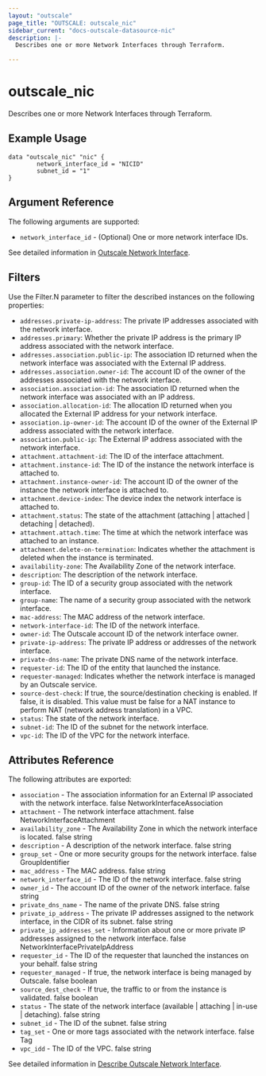 ```yaml
---
layout: "outscale"
page_title: "OUTSCALE: outscale_nic"
sidebar_current: "docs-outscale-datasource-nic"
description: |-
  Describes one or more Network Interfaces through Terraform.

---
```


# outscale_nic

Describes one or more Network Interfaces through Terraform.

## Example Usage

```hcl
data "outscale_nic" "nic" {
		network_interface_id = "NICID"
		subnet_id = "1"
}
```

## Argument Reference

The following arguments are supported:

* `network_interface_id` - (Optional)	One or more network interface IDs.

See detailed information in [Outscale Network Interface](http://docs.outscale.com/api_fcu/operations/Action_DescribeNetworkInterfaces_get.html#_api_fcu-action_describenetworkinterfaces_get).

## Filters

Use the Filter.N parameter to filter the described instances on the following properties:

* `addresses.private-ip-address`: The private IP addresses associated with the network interface.
* `addresses.primary`: Whether the private IP address is the primary IP address associated with the network interface.
* `addresses.association.public-ip`: The association ID returned when the network interface was associated with the External IP address.
* `addresses.association.owner-id`: The account ID of the owner of the addresses associated with the network interface.
* `association.association-id`: The association ID returned when the network interface was associated with an IP address.
* `association.allocation-id`: The allocation ID returned when you allocated the External IP address for your network interface.
* `association.ip-owner-id`: The account ID of the owner of the External IP address associated with the network interface.
* `association.public-ip`: The External IP address associated with the network interface.
* `attachment.attachment-id`: The ID of the interface attachment.
* `attachment.instance-id`: The ID of the instance the network interface is attached to.
* `attachment.instance-owner-id`: The account ID of the owner of the instance the network interface is attached to.
* `attachment.device-index`: The device index the network interface is attached to.
* `attachment.status`: The state of the attachment (attaching | attached | detaching | detached).
* `attachment.attach.time`: The time at which the network interface was attached to an instance.
* `attachment.delete-on-termination`: Indicates whether the attachment is deleted when the instance is terminated.
* `availability-zone`: The Availability Zone of the network interface.
* `description`: The description of the network interface.
* `group-id`: The ID of a security group associated with the network interface.
* `group-name`: The name of a security group associated with the network interface.
* `mac-address`: The MAC address of the network interface.
* `network-interface-id`: The ID of the network interface.
* `owner-id`: The Outscale account ID of the network interface owner.
* `private-ip-address`: The private IP address or addresses of the network interface.
* `private-dns-name`: The private DNS name of the network interface.
* `requester-id`: The ID of the entity that launched the instance.
* `requester-managed`: Indicates whether the network interface is managed by an Outscale service.
* `source-dest-check`: If true, the source/destination checking is enabled. If false, it is disabled. This value must be false for a NAT instance to perform NAT (network address translation) in a VPC.
* `status`: The state of the network interface.
* `subnet-id`: The ID of the subnet for the network interface.
* `vpc-id`: The ID of the VPC for the network interface.


## Attributes Reference

The following attributes are exported:

* `association` - 	The association information for an External IP associated with the network interface.	false	NetworkInterfaceAssociation
* `attachment` - 	The network interface attachment.	false	NetworkInterfaceAttachment
* `availability_zone` - 	The Availability Zone in which the network interface is located.	false	string
* `description` - 	A description of the network interface.	false	string
* `group_set` - 	One or more security groups for the network interface.	false	GroupIdentifier
* `mac_address` - 	The MAC address.	false	string
* `network_interface_id` - 	The ID of the network interface.	false	string
* `owner_id` - 	The account ID of the owner of the network interface.	false	string
* `private_dns_name` - 	The name of the private DNS.	false	string
* `private_ip_address` - 	The private IP addresses assigned to the network interface, in the CIDR of its subnet.	false	string
* `private_ip_addresses_set` - 	Information about one or more private IP addresses assigned to the network interface.	false	NetworkInterfacePrivateIpAddress
* `requester_id` - 	The ID of the requester that launched the instances on your behalf.	false	string
* `requester_managed` - 	If true, the network interface is being managed by Outscale.	false	boolean
* `source_dest_check` - 	If true, the traffic to or from the instance is validated.	false	boolean
* `status` - 	The state of the network interface (available | attaching | in-use | detaching).	false	string
* `subnet_id` - 	The ID of the subnet.	false	string
* `tag_set` - 	One or more tags associated with the network interface.	false	Tag
* `vpc_idd` - 	The ID of the VPC.	false	string

See detailed information in [Describe Outscale Network Interface](http://docs.outscale.com/api_fcu/operations/Action_DescribeNetworkInterfaces_get.html#_api_fcu-action_describenetworkinterfaces_get).
